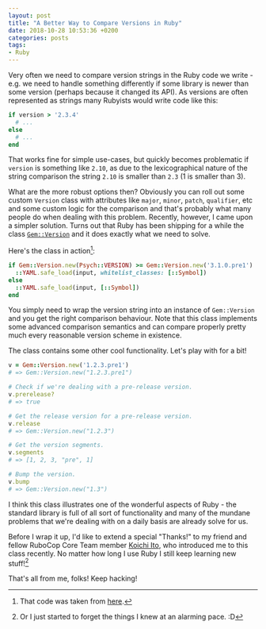 ```yaml
---
layout: post
title: "A Better Way to Compare Versions in Ruby"
date: 2018-10-28 10:53:36 +0200
categories: posts
tags:
- Ruby
---
```


Very often we need to compare version strings in the Ruby code we
write - e.g.  we need to handle something differently if some library
is newer than some version (perhaps because it changed its API). As
versions are often represented as strings many Rubyists would write
code like this:

``` ruby
if version > '2.3.4'
  # ...
else
  # ...
end
```

<!--more-->

That works fine for simple use-cases, but quickly becomes problematic
if `version` is something like `2.10`, as due to the lexicographical
nature of the string comparison the string `2.10` is smaller than
`2.3` (1 is smaller than 3).

What are the more robust options then? Obviously you can roll out some
custom `Version` class with attributes like `major`, `minor`, `patch`,
`qualifier`, etc and some custom logic for the comparison and that's
probably what many people do when dealing with this problem. Recently,
however, I came upon a simpler solution.  Turns out that Ruby
has been shipping for a while the class
[`Gem::Version`](http://ruby-doc.org/stdlib-2.5.0/libdoc/rubygems/rdoc/Gem/Version.html)
and it does exactly what we need to solve.

Here's the class in action[^1]:

``` ruby
if Gem::Version.new(Psych::VERSION) >= Gem::Version.new('3.1.0.pre1')
  ::YAML.safe_load(input, whitelist_classes: [::Symbol])
else
  ::YAML.safe_load(input, [::Symbol])
end
```

You simply need to wrap the version string into an instance of `Gem::Version` and
you get the right comparison behaviour. Note that this class implements some
advanced comparison semantics and can compare properly pretty much every reasonable
version scheme in existence.

The class contains some other cool functionality. Let's play with for a bit!

``` ruby
v = Gem::Version.new('1.2.3.pre1')
# => Gem::Version.new("1.2.3.pre1")

# Check if we're dealing with a pre-release version.
v.prerelease?
# => true

# Get the release version for a pre-release version.
v.release
# => Gem::Version.new("1.2.3")

# Get the version segments.
v.segments
# => [1, 2, 3, "pre", 1]

# Bump the version.
v.bump
# => Gem::Version.new("1.3")
```

I think this class illustrates one of the wonderful aspects of Ruby -
the standard library is full of all sort of functionality and many of
the mundane problems that we're dealing with on a daily basis are
already solve for us.

Before I wrap it up, I'd like to extend a special "Thanks!" to my
friend and fellow RuboCop Core Team member [Koichi
Ito](https://github.com/koic), who introduced me to this class
recently. No matter how long I use Ruby I still keep learning new
stuff![^2]

That's all from me, folks! Keep hacking!

[^1]: That code was taken from [here](https://github.com/rubygems/rubygems/pull/2439/files).
[^2]: Or I just started to forget the things I knew at an alarming pace. :D
